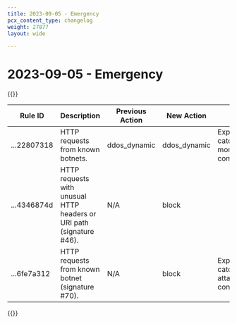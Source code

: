 ```yaml
---
title: 2023-09-05 - Emergency
pcx_content_type: changelog
weight: 27877
layout: wide

---
```


# 2023-09-05 - Emergency

{{<table-wrap>}}
<table style="width: 100%">
  <thead>
    <tr>
      <th>Rule ID</th>
      <th>Description</th>
      <th>Previous Action</th>
      <th>New Action</th>
      <th>Notes</th>
    </tr>
  </thead>
  <tbody>
    <tr>
      <td>...22807318</td>
      <td>HTTP requests from known botnets.</td>
      <td>ddos_dynamic</td>
      <td>ddos_dynamic</td>
      <td>Expand filter to catch attacks more comprehensively.</td>
    </tr>
<tr>
      <td>...4346874d</td>
      <td>HTTP requests with unusual HTTP headers or URI path (signature #46).</td>
      <td>N/A</td>
      <td>block</td>
      <td></td>
    </tr>
<tr>
      <td>...6fe7a312</td>
      <td>HTTP requests from known botnet (signature #70).</td>
      <td>N/A</td>
      <td>block</td>
      <td>Expand filter to catch more attacks. It is now configurable.</td>
    </tr>
  </tbody>
</table>
{{</table-wrap>}}